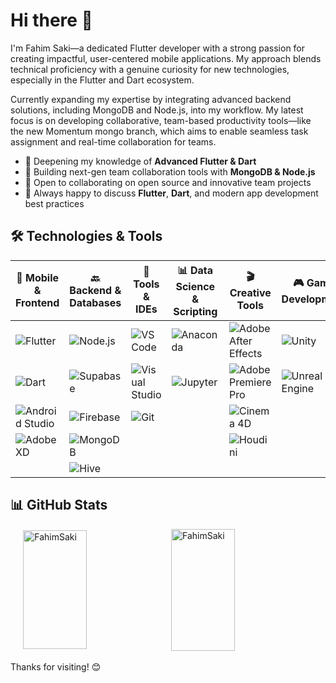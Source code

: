 # Hi there 👋

I'm Fahim Saki—a dedicated Flutter developer with a strong passion for creating impactful, user-centered mobile applications. My approach blends technical proficiency with a genuine curiosity for new technologies, especially in the Flutter and Dart ecosystem.

Currently expanding my expertise by integrating advanced backend solutions, including MongoDB and Node.js, into my workflow. My latest focus is on developing collaborative, team-based productivity tools—like the new Momentum mongo branch, which aims to enable seamless task assignment and real-time collaboration for teams.

<!-- Love open-source environments and enjoy working alongside new people to turn ideas into polished, production-ready solutions. If you’re interested in mobile app development, backend integration, or just want to chat about building great products, let’s connect! -->

- 🌱 Deepening my knowledge of **Advanced Flutter & Dart**
- 🔭 Building next-gen team collaboration tools with **MongoDB & Node.js**
- 👯 Open to collaborating on open source and innovative team projects
- 💬 Always happy to discuss **Flutter**, **Dart**, and modern app development best practices

## 🛠 Technologies & Tools

| 🚀 Mobile & Frontend                                                                                                    | 🔙 Backend & Databases                                                                               | 🧠 Tools & IDEs                                                                                                      | 📊 Data Science & Scripting                                                                          | 🎬 Creative Tools                                                                                                                       | 🎮 Game Development                                                                                                  |
| ----------------------------------------------------------------------------------------------------------------------- | ---------------------------------------------------------------------------------------------------- | -------------------------------------------------------------------------------------------------------------------- | ---------------------------------------------------------------------------------------------------- | --------------------------------------------------------------------------------------------------------------------------------------- | -------------------------------------------------------------------------------------------------------------------- |
| ![Flutter](https://img.shields.io/badge/Flutter-02569B?style=flat\&logo=flutter\&logoColor=white)                       | ![Node.js](https://img.shields.io/badge/Node.js-339933?style=flat\&logo=node.js\&logoColor=white)    | ![VS Code](https://img.shields.io/badge/VSCode-007ACC?style=flat\&logo=visual-studio-code\&logoColor=white)          | ![Anaconda](https://img.shields.io/badge/Anaconda-44A833?style=flat\&logo=anaconda\&logoColor=white) | ![Adobe After Effects](https://img.shields.io/badge/Adobe%20After%20Effects-999999?style=flat\&logo=adobeaftereffects\&logoColor=white) | ![Unity](https://img.shields.io/badge/Unity-100000?style=flat\&logo=unity\&logoColor=white)                          |
| ![Dart](https://img.shields.io/badge/Dart-0175C2?style=flat\&logo=dart\&logoColor=white)                                | ![Supabase](https://img.shields.io/badge/Supabase-3ECF8E?style=flat\&logo=supabase\&logoColor=white) | ![Visual Studio](https://img.shields.io/badge/Visual%20Studio-5C2D91?style=flat\&logo=visualstudio\&logoColor=white) | ![Jupyter](https://img.shields.io/badge/Jupyter-DA5B0D?style=flat\&logo=jupyter\&logoColor=white)    | ![Adobe Premiere Pro](https://img.shields.io/badge/Adobe%20Premiere%20Pro-999999?style=flat\&logo=adobepremierepro\&logoColor=white)    | ![Unreal Engine](https://img.shields.io/badge/Unreal%20Engine-0E1128?style=flat\&logo=unrealengine\&logoColor=white) |
| ![Android Studio](https://img.shields.io/badge/Android%20Studio-3DDC84?style=flat\&logo=androidstudio\&logoColor=white) | ![Firebase](https://img.shields.io/badge/Firebase-FFCA28?style=flat\&logo=firebase\&logoColor=white) | ![Git](https://img.shields.io/badge/Git-F05032?style=flat\&logo=git\&logoColor=white)                                |                                                                                                      | ![Cinema 4D](https://img.shields.io/badge/Cinema%204D-DA5B0D?style=flat\&logo=cinema4d\&logoColor=white)                                |                                                                                                                      |
| ![Adobe XD](https://img.shields.io/badge/Adobe%20XD-FF61F6?style=flat\&logo=adobexd\&logoColor=white)                   | ![MongoDB](https://img.shields.io/badge/MongoDB-47A248?style=flat\&logo=mongodb\&logoColor=white)    |                                                                                                                      |                                                                                                      | ![Houdini](https://img.shields.io/badge/Houdini-DA5B0D?style=flat\&logo=houdini\&logoColor=white)                                       |                                                                                                                      |
|                                                                                                                         | ![Hive](https://img.shields.io/badge/Hive-FF9500?style=flat\&logo=hive\&logoColor=white)             |                                                                                                                      |                                                                                                      |                                                                                                                                         |                                                                                                                      |


<!-- ## 📚 Projects

### [My Notes](https://github.com/FahimSaki/My-Notes)
A versatile note-taking app built with Flutter, utilizing the Isar community database for efficient local storage. This project includes advanced Flutter techniques, dark mode and light mode toggling, and a clean, user-friendly interface.

### [Reindeers Clothing](https://github.com/FahimSaki/Reindeers-Clothing)
A minimalistic E-commerce app for clothing and fashion, featuring user authentication, product listings, and a seamless shopping experience.

### [To-Do App with Hive and MongoDB](https://github.com/FahimSaki/My-Tasks.git)
A simple and efficient to-do list application built with Flutter and Hive for local storage. Features include task creation, editing, and deletion, along with a sleek UI.

### [Sneaker Shop](https://github.com/FahimSaki/Sneaker-Shop)
An online sneaker shop with features like product search, detailed product views, and user reviews, showcasing a modern and user-friendly UI.

### [Restaurant App](https://github.com/FahimSaki/Restaurant-App)
A feature-rich restaurant application built with Flutter and Firebase, allowing users to browse menus, place orders, and manage reservations. This project demonstrates integration with Firebase for authentication, real-time database, and cloud functions. -->

<!-- ## ✍️ Blogs & Articles
- [How to Manage State in Flutter](https://yourbloglink.com)
- [Using Hive for Local Storage in Flutter](https://yourbloglink.com) -->

<!-- ## 🎮 Hobbies & Interests
- **Modding Skyrim**: I enjoy creating mods for Skyrim and sharing them on Nexus Mods. It's a great way to combine my programming skills with creativity.
- **Video Editing & VFX**: In my free time, I love editing videos and working on VFX projects. It’s a fun way to express my creativity and learn new skills. -->

## 📊 GitHub Stats
<div style="display: flex; justify-content: center; align-items: center; gap: 10px;">
  <img src="https://github-readme-stats.vercel.app/api/top-langs?username=FahimSaki&show_icons=true&locale=en&layout=compact&theme=tokyonight" alt="FahimSaki" style="width: 45%; height: 190px;" />
  <img src="https://github-readme-stats.vercel.app/api?username=FahimSaki&show_icons=true&locale=en&theme=tokyonight" alt="FahimSaki" style="width: 45%; height: 195px;" />
</div>
<br>
Thanks for visiting! 😊
